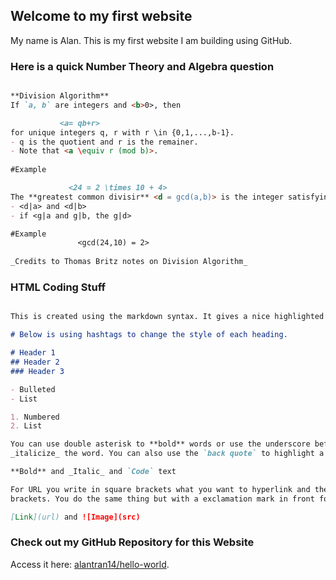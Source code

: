## Welcome to my first website

My name is Alan. This is my first website I am building using GitHub.

### Here is a quick Number Theory and Algebra question

```markdown

**Division Algorithm**
If `a, b` are integers and <b>0>, then 

           <a= qb+r>
for unique integers q, r with r \in {0,1,...,b-1}.
- q is the quotient and r is the remainer.
- Note that <a \equiv r (mod b)>.
             
#Example

             <24 = 2 \times 10 + 4>
The **greatest common divisir** <d = gcd(a,b)> is the integer satisfying
- <d|a> and <d|b>             
- if <g|a and g|b, the g|d>

#Example
               <gcd(24,10) = 2>
               
_Credits to Thomas Britz notes on Division Algorithm_
```                

### HTML Coding Stuff

```markdown

This is created using the markdown syntax. It gives a nice highlighted box to write in.

# Below is using hashtags to change the style of each heading.

# Header 1
## Header 2
### Header 3

- Bulleted
- List

1. Numbered
2. List

You can use double asterisk to **bold** words or use the underscore before and after for 
_italicize_ the word. You can also use the `back quote` to highlight a text in red.

**Bold** and _Italic_ and `Code` text

For URL you write in square brackets what you want to hyperlink and the url in parentheses/round 
brackets. You do the same thing but with a exclamation mark in front for images.

[Link](url) and ![Image](src)
```

### Check out my GitHub Repository for this Website

Access it here: [alantran14/hello-world](https://github.com/alantran14/hello-world).
